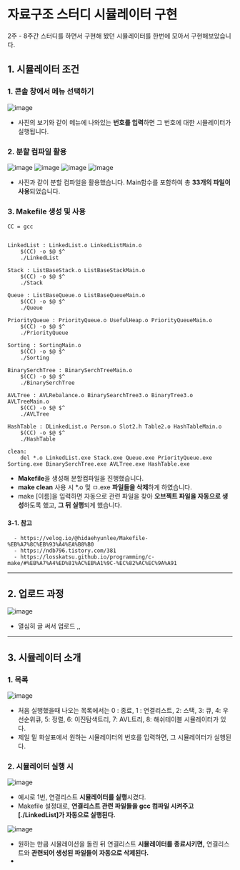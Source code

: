 
# __자료구조 스터디 시뮬레이터 구현__

2주 - 8주간 스터디를 하면서 구현해 봤던 시뮬레이터를 한번에 모아서 구현해보았습니다.

## 1. 시뮬레이터 조건

### 1. 콘솔 창에서 메뉴 선택하기
![image](https://user-images.githubusercontent.com/96537605/155952115-5ea636b9-46b3-4d3d-a66a-121adb52e456.png)

- 사진의 보기와 같이 메뉴에 나와있는 **번호를 입력**하면 그 번호에 대한 시뮬레이터가 실행됩니다.



### 2. 분할 컴파일 활용
![image](https://user-images.githubusercontent.com/96537605/155952952-59ed5575-68ed-49fa-99f0-9d9cc855a7d7.png)
![image](https://user-images.githubusercontent.com/96537605/155952973-9edde369-a833-4929-ad1a-345573f2bb68.png)
![image](https://user-images.githubusercontent.com/96537605/155952986-8061f385-dcd6-4bb7-ac6e-566e2fec2971.png)
![image](https://user-images.githubusercontent.com/96537605/155953001-7060392a-ad46-47e1-9a03-2bc7f5d40098.png)

- 사진과 같이 분할 컴파일을 활용했습니다. Main함수를 포함하여 총 **33개의 파일이 사용**되었습니다.


### 3. Makefile 생성 및 사용
```
CC = gcc


LinkedList : LinkedList.o LinkedListMain.o
	$(CC) -o $@ $^
	./LinkedList

Stack : ListBaseStack.o ListBaseStackMain.o
	$(CC) -o $@ $^
	./Stack

Queue : ListBaseQueue.o ListBaseQueueMain.o
	$(CC) -o $@ $^
	./Queue

PriorityQueue : PriorityQueue.o UsefulHeap.o PriorityQueueMain.o
	$(CC) -o $@ $^
	./PriorityQueue

Sorting : SortingMain.o
	$(CC) -o $@ $^
	./Sorting

BinarySerchTree : BinarySerchTreeMain.o
	$(CC) -o $@ $^
	./BinarySerchTree

AVLTree : AVLRebalance.o BinarySearchTree3.o BinaryTree3.o AVLTreeMain.o
	$(CC) -o $@ $^
	./AVLTree

HashTable : DLinkedList.o Person.o Slot2.h Table2.o HashTableMain.o
	$(CC) -o $@ $^
	./HashTable

clean:
	del *.o LinkedList.exe Stack.exe Queue.exe PriorityQueue.exe Sorting.exe BinarySerchTree.exe AVLTree.exe HashTable.exe
```

- **Makefile**을 생성해 분할컴파일을 진행했습니다. 
- **make clean** 사용 시 *.o 및 ㅁ.exe **파일들을 삭제**하게 하였습니다.
- make [이름]을 입력하면 자동으로 관련 파일을 찾아 **오브젝트 파일을 자동으로 생성**하도록 했고, **그 뒤 실행**되게 했습니다.

#### 3-1. 참고
      - https://velog.io/@hidaehyunlee/Makefile-%EB%A7%8C%EB%93%A4%EA%B8%B0	 
      - https://ndb796.tistory.com/381
      - https://losskatsu.github.io/programming/c-make/#%EB%A7%A4%ED%81%AC%EB%A1%9C-%EC%82%AC%EC%9A%A91


---
## 2. 업로드 과정
![image](https://user-images.githubusercontent.com/96537605/155955358-5f8bf025-ce6d-4b25-8ff9-8edde2086b08.png)

- 열심히 글 써서 업로드 ,,



---



## 3. 시뮬레이터 소개
### 1. 목록
![image](https://user-images.githubusercontent.com/96537605/155955926-23ea9ac7-a1d9-43fd-9b38-051cee2ad3fd.png)
- 처음 실행했을때 나오는 목록에서는 0 : 종료, 1 : 연결리스트, 2: 스택, 3: 큐, 4: 우선순위큐, 5: 정렬, 6: 이진탐색트리, 7: AVL트리, 8: 해쉬테이블 시뮬레이터가 있다.
- 제일 밑 화살표에서 원하는 시뮬레이터의 번호를 입력하면, 그 시뮬레이터가 실행된다.


### 2. 시뮬레이터 실행 시
![image](https://user-images.githubusercontent.com/96537605/155956486-21b932b6-db10-4180-a16d-11ac365edd63.png)
- 예시로 1번, 연결리스트 **시뮬레이터를 실행**시켰다.
- Makefile 설정대로, **연결리스트 관련 파일들을 gcc 컴파일 시켜주고 [./LinkedList]가 자동으로 실행된다.**


![image](https://user-images.githubusercontent.com/96537605/155956829-d19ee3e3-bb6f-4900-85ec-5495b6f8d765.png)

- 원하는 만큼 시뮬레이션을 돌린 뒤 연결리스트 **시뮬레이터를 종료시키면,** 연결리스트와 **관련되어 생성된 파일들이 자동으로 삭제된다.**
- 
